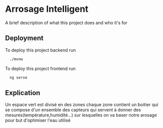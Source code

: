
# Arrosage Intelligent

A brief description of what this project does and who it's for


## Deployment

To deploy this project backend run

```bash
  ./mvnw
```
To deploy this project frontend run

```bash
  ng serve
```


## Explication
 Un espace vert est divisé en des zones chaque zone contient un boitier qui se compose d'un ensemble des capteurs qui servent à donner des mesures(température,humidité...) sur lesquelles on va baser notre arosage pour but d'optimiser l'eau utilisé
